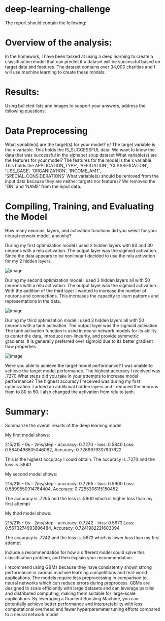 # deep-learning-challenge

The report should contain the following:

# Overview of the analysis:

In the homework, I have been tasked at using a deep learning to create a classification model that can predict if a dataset will be successful based on target data and features. The dataset contains over 34,000 charities and I will use machine learning to create these models. 

# Results:
Using bulleted lists and images to support your answers, address the following questions:

# Data Preprocessing

What variable(s) are the target(s) for your model? n/
The target variable is the y variable. This holds the IS_SUCCESSFUL data. We want to know the data that was successful in the alphabet soup dataset
What variable(s) are the features for your model? 
The features for the model is the x variable. This holds the APPLICATION_TYPE', 'AFFILIATION', 'CLASSIFICATION',
 'USE_CASE', 'ORGANIZATION', 'INCOME_AMT', 'SPECIAL_CONSIDERATIONS'
What variable(s) should be removed from the input data because they are neither targets nor features? 
We removed the 'EIN' and 'NAME' from the input data.

# Compiling, Training, and Evaluating the Model

How many neurons, layers, and activation functions did you select for your neural network model, and why? 

During my first optimization model I used 2 hidden layers with 80 and 30 neurons with a relu activation. The output layer was the sigmoid activation. Since the data appears to be nonlinear I decided to use the relu activation for my 2 hidden layers.

![image](https://github.com/user-attachments/assets/8d1119c1-68d9-4c01-8b45-db7d92b89767)

During my second optimization model I used 3 hidden layers all with 50 neurons with a relu activation. The output layer was the sigmoid activation. With the addition of the third layer I wanted to increase the number of neurons and connections. This increases the capacity to learn patterns and representations in the data.

![image](https://github.com/user-attachments/assets/c0a83696-39cb-4e3d-8679-da1ff276d157)

During my third optimization model I used 3 hidden layers all with 50 neurons with a tanh activation. The output layer was the sigmoid activation. The tanh activation function is used in neural network models for its ability to center the data, introduce non-linearity, and provide symmetric gradients. It is generally preferred over sigmoid due to its better gradient flow properties

![image](https://github.com/user-attachments/assets/d72a9fbe-8dd6-47fa-a50c-d310c2e3d6ae)


Were you able to achieve the target model performance? 
I was unable to achieve the target model performance. The highest accuracy I received was .7270
What steps did you take in your attempts to increase model performance? 
The highest accuracy I received was during my first optimization. I added an additional hidden layers and I reduced the neurons from to 80 to 50. I also changed the activation from relu to tanh.

# Summary: 
Summarize the overall results of the deep learning model. 

My first model shows:

215/215 - 0s - 2ms/step - accuracy: 0.7270 - loss: 0.5840
Loss: 0.5840498805046082, Accuracy: 0.7269679307937622

This is the highest accuracy I could obtain. The accuracy is .7270 and the loss is .5840

My second model shows:

215/215 - 0s - 2ms/step - accuracy: 0.7265 - loss: 0.5900
Loss: 0.5899550914764404, Accuracy: 0.7265306115150452

The accuracy is .7265 and the loss is .5900 which is higher loss than my first attempt

My third model shows:

215/215 - 0s - 2ms/step - accuracy: 0.7242 - loss: 0.5673
Loss: 0.5673274993896484, Accuracy: 0.7241982221603394

The accuracy is .7242 and the loss is .5673 which is lower loss than my first attempt

Include a recommendation for how a different model could solve this classification problem, and then explain your recommendation.

I recommend using GBMs because they have consistently shown strong performance in various machine learning competitions and real-world applications. The models require less preprocessing in comparison to neural networks which can reduce errors during preprocess. GBMs are designed to scale efficiently with large datasets and can leverage parallel and distributed computing, making them suitable for large-scale applications. By leveraging a Gradient Boosting Machine, you can potentially achieve better performance and interpretability with less computational overhead and fewer hyperparameter tuning efforts compared to a neural network model.
